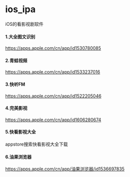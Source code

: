 # ios_ipa
iOS的看影视剧软件


#### 1.大全图文识别
https://apps.apple.com/cn/app/id1530780085

#### 2.青蛙视频
https://apps.apple.com/cn/app/id1533237016

#### 3.快听FM
https://apps.apple.com/cn/app/id1522205046

#### 4.完美影视
https://apps.apple.com/cn/app/id1606280674


#### 5.快看影视大全 
appstore搜索快看影视大全下载


#### 6.油果浏览器
https://apps.apple.com/cn/app/油果浏览器/id1536697835
